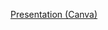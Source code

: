 [Presentation (Canva)](https://www.canva.com/design/DAGnEV1QN3c/X12Zv7BSEJZqlao2cESALA/view?utm_content=DAGnEV1QN3c&utm_campaign=designshare&utm_medium=link2&utm_source=uniquelinks&utlId=h7d1fc11939)
